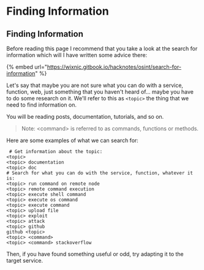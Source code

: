 # Finding Information

## Finding Information

Before reading this page I recommend that you take a look at the search for information which will I have written some advice there:

{% embed url="https://wixnic.gitbook.io/hacknotes/osint/search-for-information" %}

Let's say that maybe you are not sure what you can do with a service, function, web, just something that you haven't heard of... maybe you have to do some research on it. We'll refer to this as `<topic>` the thing that we need to find information on.

You will be reading posts, documentation, tutorials, and so on.

> Note:  &lt;command&gt; is referred to as commands, functions or methods.

Here are some examples of what we can search for:

```text
 # Get information about the topic:
<topic>
<topic> documentation
<topic> doc
# Search for what you can do with the service, function, whatever it is:
<topic> run command on remote node
<topic> remote command execution
<topic> execute shell command
<topic> execute os command
<topic> execute command
<topic> upload file
<topic> exploit
<topic> attack
<topic> github
github <topic>
<topic> <command> 
<topic> <command> stackoverflow
```

Then, if you have found something useful or odd, try adapting it to the target service.

